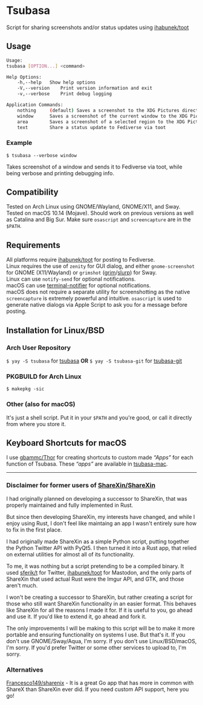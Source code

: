 # Tsubasa

Script for sharing screenshots and/or status updates using [ihabunek/toot](https://github.com/ihabunek/toot)

## Usage
```bash
Usage:
tsubasa [OPTION...] <command>

Help Options:
	-h,--help	Show help options
	-V,--version	Print version information and exit
	-v,--verbose	Print debug logging

Application Commands:
	nothing		(default) Saves a screenshot to the XDG Pictures directory and shares to Fediverse via toot
	window		Saves a screenshot of the current window to the XDG Pictures directory and shares to Fediverse via toot
	area		Saves a screenshot of a selected region to the XDG Pictures directory and shares to Fediverse via toot
	text		Share a status update to Fediverse via toot
```

### Example
`$ tsubasa --verbose window`

Takes screenshot of a window and sends it to Fediverse via toot, while being verbose and printing debugging info.

## Compatibility
Tested on Arch Linux using GNOME/Wayland, GNOME/X11, and Sway.  
Tested on macOS 10.14 (Mojave). Should work on previous versions as well as Catalina and Big Sur.
Make sure `osascript` and `screencapture` are in the `$PATH`.

## Requirements
All platforms require [ihabunek/toot](https://github.com/ihabunek/toot) for posting to Fediverse.  
Linux requires the use of `zenity` for GUI dialog, and either `gnome-screenshot` for GNOME (X11/Wayland) or `grimshot` ([grim](https://github.com/emersion/grim)/[slurp](https://github.com/emersion/slurp)) for Sway.  
Linux can use `notify-send` for optional notifications.  
macOS can use [terminal-notifier](https://github.com/julienXX/terminal-notifier) for optional notifications.  
macOS does not require a separate utility for screenshotting as the native `screencapture` is extremely powerful and intuitive.
`osascript` is used to generate native dialogs via Apple Script to ask you for a message before posting.

## Installation for Linux/BSD
### Arch User Repository
`$ yay -S tsubasa` for [tsubasa](https://aur.archlinux.org/packages/tsubasa) **OR**
`$ yay -S tsubasa-git` for [tsubasa-git](https://aur.archlinux.org/packages/tsubasa-git/)
### PKGBUILD for Arch Linux
`$ makepkg -sic`
### Other (also for macOS)
It's just a shell script. Put it in your `$PATH` and you're good, or call it directly from where you store it.

## Keyboard Shortcuts for macOS
I use [gbammc/Thor](https://github.com/gbammc/Thor) for creating shortcuts to custom made *“Apps”* for each function of Tsubasa.
These *“apps”* are available in [tsubasa-mac](https://github.com/thebitstick/tsubasa-mac).

---

### Disclaimer for former users of [ShareXin/ShareXin](https://github.com/ShareXin/ShareXin)
I had originally planned on developing a successor to ShareXin, that was properly maintained and fully implemented in Rust.

But since then developing ShareXin, my interests have changed, and while I enjoy using Rust, I don't feel like maintaing an app I wasn't entirely sure how to fix in the first place.

I had originally made ShareXin as a simple Python script, putting together the Python Twitter API with PyQt5. I then turned it into a Rust app, that relied on external utilities for almost all of its functionality.

To me, it was nothing but a script pretending to be a compiled binary. It used [sferik/t](https://github.com/sferik/t) for Twitter, [ihabunek/toot](https://github.com/ihabunek/toot) for Mastodon, and the only parts of ShareXin that used actual Rust were the Imgur API, and GTK, and those aren't much.

I won't be creating a successor to ShareXin, but rather creating a script for those who still want ShareXin functionality in an easier format. This behaves like ShareXin for all the reasons I made it for. If it is useful to you, go ahead and use it. If you'd like to extend it, go ahead and fork it.

The only improvements I will be making to this script will be to make it more portable and ensuring functionality on systems I use. But that's it. If you don't use GNOME/Sway/Aqua, I'm sorry. If you don't use Linux/BSD/macOS, I'm sorry. If you'd prefer Twitter or some other services to upload to, I'm sorry.

### Alternatives
[Francesco149/sharenix](https://github.com/Francesco149/sharenix) - It is a great Go app that has more in common with ShareX than ShareXin ever did. If you need custom API support, here you go!
